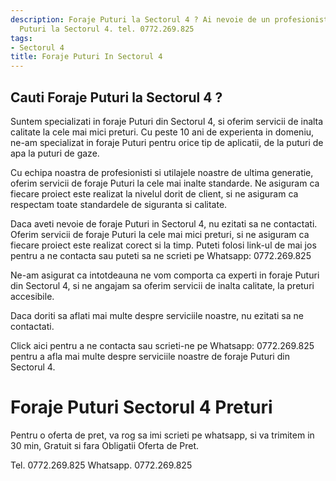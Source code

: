 ```yaml
---
description: Foraje Puturi la Sectorul 4 ? Ai nevoie de un profesionist in Foraje
  Puturi la Sectorul 4. tel. 0772.269.825
tags:
- Sectorul 4
title: Foraje Puturi In Sectorul 4
---
```



## Cauti Foraje Puturi la Sectorul 4 ?

Suntem specializati in foraje Puturi din Sectorul 4, si oferim servicii de inalta calitate la cele mai mici preturi. Cu peste 10 ani de experienta in domeniu, ne-am specializat in foraje Puturi pentru orice tip de aplicatii, de la puturi de apa la puturi de gaze. 

Cu echipa noastra de profesionisti si utilajele noastre de ultima generatie, oferim servicii de foraje Puturi la cele mai inalte standarde. Ne asiguram ca fiecare proiect este realizat la nivelul dorit de client, si ne asiguram ca respectam toate standardele de siguranta si calitate. 

Daca aveti nevoie de foraje Puturi in Sectorul 4, nu ezitati sa ne contactati. Oferim servicii de foraje Puturi la cele mai mici preturi, si ne asiguram ca fiecare proiect este realizat corect si la timp. Puteti folosi link-ul de mai jos pentru a ne contacta sau puteti sa ne scrieti pe Whatsapp: 0772.269.825 

Ne-am asigurat ca intotdeauna ne vom comporta ca experti in foraje Puturi din Sectorul 4, si ne angajam sa oferim servicii de inalta calitate, la preturi accesibile. 

Daca doriti sa aflati mai multe despre serviciile noastre, nu ezitati sa ne contactati. 

Click aici pentru a ne contacta sau scrieti-ne pe Whatsapp: 0772.269.825 pentru a afla mai multe despre serviciile noastre de foraje Puturi din Sectorul 4.

# Foraje Puturi Sectorul 4 Preturi
Pentru o oferta de pret, va rog sa imi scrieti pe whatsapp, si va trimitem in 30 min, Gratuit si fara Obligatii Oferta de Pret.

Tel. 0772.269.825
Whatsapp. 0772.269.825